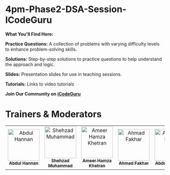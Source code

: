 # 4pm-Phase2-DSA-Session-ICodeGuru

**What You'll Find Here:**

**Practice Questions:** A collection of problems with varying difficulty levels to enhance problem-solving skills.

**Solutions:** Step-by-step solutions to practice questions to help understand the approach and logic.

**Slides:** Presentation slides for use in teaching sessions.

**Tutorials:** Links to video tutorials

**Join Our Community on [iCodeGuru](https://icode.guru/join/)**

# Trainers & Moderators

<table >
    <tbody>
      <tr>
          <td align="center">
             <a href="https://github.com/Dev-AbdulHannan" style="text-decoration:none;">
               <img src="https://avatars.githubusercontent.com/u/88274981?v=4" width="100px;" alt="Abdul Hannan"/>
                    <br />
                    <sub><b>Abdul Hannan</b></sub>
             </a>
          </td> 
         <td align="center">
             <a href="https://github.com/shehzad78675">
               <img src="https://avatars.githubusercontent.com/u/76575912?v=4" width="100px;" alt="Shehzad Muhammad"/>
                    <br />
                    <sub><b>Shehzad Muhammad</b></sub>
             </a>
          </td>
         <td align="center">
             <a href="https://github.com/Ameer-Hamza-Khetran">
               <img src="https://avatars.githubusercontent.com/u/47621035?v=4" width="100px;" alt="Ameer Hamza Khetran"/>
                    <br />
                    <sub><b>Ameer Hamza Khetran</b></sub>
             </a>
          </td>
         <td align="center">
             <a href="https://github.com/Ahmad-Fakhar">
               <img src="https://avatars.githubusercontent.com/u/155258276?v=4" width="100px;" alt="Ahmad Fakhar"/>
                    <br />
                    <sub><b>Ahmad Fakhar</b></sub>
             </a>
          </td>
         <td align="center">
             <a href="https://github.com/Abdullahnasirqazi">
               <img src="https://avatars.githubusercontent.com/u/174045098?v=4" width="100px;" alt="Abdullah Nasir"/>
                    <br />
                    <sub><b>Abdullah Nasir</b></sub>
             </a>
          </td>
        </tr>
    </tbody>          
<table>
